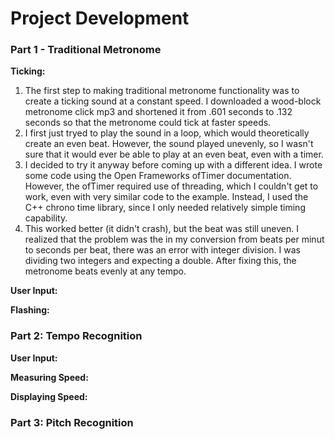 # Project Development

### Part 1 - Traditional Metronome 

**Ticking:** 
1. The first step to making traditional metronome functionality was to create a ticking sound at a constant speed. I downloaded a wood-block metronome click mp3 and shortened it from .601 seconds to .132 seconds so that the metronome could tick at faster speeds.
2. I first just tryed to play the sound in a loop, which would theoretically create an even beat. However, the sound played unevenly, so I wasn't sure that it would ever be able to play at an even beat, even with a timer. 
3. I decided to try it anyway before coming up with a different idea. I wrote some code using the Open Frameworks ofTimer documentation. However, the ofTimer required use of threading, which I couldn't get to work, even with very similar code to the example. Instead, I used the C++ chrono time library, since I only needed relatively simple timing capability. 
4. This worked better (it didn't crash), but the beat was still uneven. I realized that the problem was the in my conversion from beats per minut to seconds per beat, there was an error with integer division. I was dividing two integers and expecting a double. After fixing this, the metronome beats evenly at any tempo.

**User Input:**

**Flashing:**

### Part 2: Tempo Recognition
**User Input:**

**Measuring Speed:**

**Displaying Speed:**

### Part 3: Pitch Recognition
